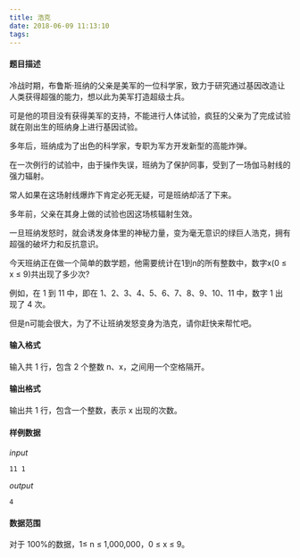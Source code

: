```yaml
---
title: 浩克
date: 2018-06-09 11:13:10
tags:
---
```


#### 题目描述
冷战时期，布鲁斯·班纳的父亲是美军的一位科学家，致力于研究通过基因改造让人类获得超强的能力，想以此为美军打造超级士兵。

可是他的项目没有获得美军的支持，不能进行人体试验，疯狂的父亲为了完成试验就在刚出生的班纳身上进行基因试验。

多年后，班纳成为了出色的科学家，专职为军方开发新型的高能炸弹。

在一次例行的试验中，由于操作失误，班纳为了保护同事，受到了一场伽马射线的强力辐射。

常人如果在这场射线爆炸下肯定必死无疑，可是班纳却活了下来。

多年前，父亲在其身上做的试验也因这场核辐射生效。

一旦班纳发怒时，就会诱发身体里的神秘力量，变为毫无意识的绿巨人浩克，拥有超强的破坏力和反抗意识。

今天班纳正在做一个简单的数学题，他需要统计在1到n的所有整数中，数字x(0 ≤ x ≤ 9)共出现了多少次?

例如，在 1 到 11 中，即在 1、2、3、4、5、6、7、8、9、10、11 中，数字 1 出现了 4 次。

但是n可能会很大，为了不让班纳发怒变身为浩克，请你赶快来帮忙吧。


#### 输入格式
输入共 1 行，包含 2 个整数 n、x，之间用一个空格隔开。

#### 输出格式
输出共 1 行，包含一个整数，表示 x 出现的次数。

#### 样例数据
*input*
```
11 1
```

*output*
```
4
```

#### 数据范围
对于 100%的数据，1≤ n ≤ 1,000,000，0 ≤ x ≤ 9。

